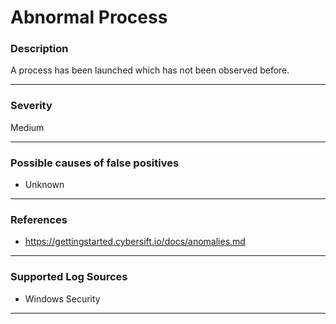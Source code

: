 # Abnormal Process
### Description

A process has been launched which has not been observed before.

-------------------
### Severity

Medium

-------------------
<!---
### Detailed Information

- Why is this alert triggered?
- What are the typical causes that generate this alert? (e.g. port scans, unusual file access activity, etc...)
- Which corroborating information should be looked up?
- Any supporting queries to get more information?
- Any supporting visualizations to get more information?

-------------------
--->
### Possible causes of false positives

- Unknown

-------------------
### References

- https://gettingstarted.cybersift.io/docs/anomalies.md

-------------------
### Supported Log Sources

- Windows Security

-------------------
